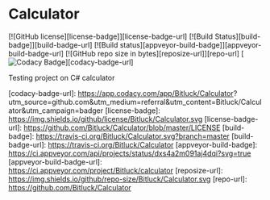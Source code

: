 # Calculator

[![GitHub license][license-badge]][license-badge-url]
[![Build Status][build-badge]][build-badge-url]
[![Build status][appveyor-build-badge]][appveyor-build-badge-url]
[![GitHub repo size in bytes][reposize-url]][repo-url]
[![Codacy Badge][codacy-badge]][codacy-badge-url]

Testing project on C# calculator

[codacy-badge]: https://api.codacy.com/project/badge/Grade/3b1e1fc6afbd4531a040f4706f1f365a
[codacy-badge-url]: https://app.codacy.com/app/Bitluck/Calculator? utm_source=github.com&utm_medium=referral&utm_content=Bitluck/Calculator&utm_campaign=badger
[license-badge]: https://img.shields.io/github/license/Bitluck/Calculator.svg
[license-badge-url]: https://github.com/Bitluck/Calculator/blob/master/LICENSE
[build-badge]: https://travis-ci.org/Bitluck/Calculator.svg?branch=master
[build-badge-url]: https://travis-ci.org/Bitluck/Calculator
[appveyor-build-badge]: https://ci.appveyor.com/api/projects/status/dxs4a2m091aj4dqi?svg=true
[appveyor-build-badge-url]: https://ci.appveyor.com/project/Bitluck/calculator
[reposize-url]: https://img.shields.io/github/repo-size/Bitluck/Calculator.svg
[repo-url]: https://github.com/Bitluck/Calculator
